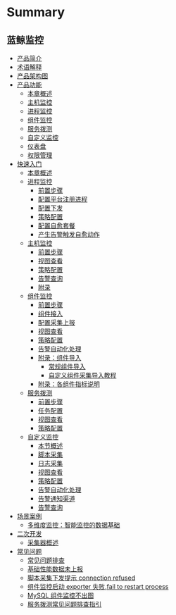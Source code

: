 # Summary

## 蓝鲸监控
* [产品简介](产品简介/README.md)
* [术语解释](术语解释/Concepts_Terminology.md)
* [产品架构图](产品结构图/Product_Architecture.md)
* [产品功能]()
    * [本章概述](产品功能/Function_Introduction.md)
    * [主机监控](产品功能/Host_monitor_desc.md)
    * [进程监控](产品功能/Process_monitor_desc.md)
    * [组件监控](产品功能/Component_monitor_desc.md)
    * [服务拨测](产品功能/Uptime_check_desc.md)
    * [自定义监控](产品功能/Custom_monitor_desc.md)
    * [仪表盘](产品功能/Visualization_desc.md)
    * [权限管理](产品功能/Authority_management_desc.md)
* [快速入门]()
    * [本章概述](快速入门/Getting_started.md)
    * [进程监控]()
        * [前置步骤](快速入门/进程监控/process_monitor_front.md)
        * [配置平台注册进程](快速入门/进程监控/process_monitor_cmdb_config.md)
        * [配置下发](快速入门/进程监控/process_monitor_distribution_config.md)
        * [策略配置](快速入门/进程监控/process_monitor_alarm_config.md)
        * [配置自愈套餐](快速入门/进程监控/process_monitor_fta_config.md)
        * [产生告警触发自愈动作](快速入门/进程监控/process_monitor_fta_result.md)
    * [主机监控]()
        * [前置步骤](快速入门/主机监控/host_monitor_front.md)
        * [视图查看](快速入门/主机监控/host_monitor_view.md)
        * [策略配置](快速入门/主机监控/host_monitor_config.md)
        * [告警查询](快速入门/主机监控/host_monitor_check_alarm.md)
        * [附录](快速入门/主机监控/host_monitor_end.md)
    * [组件监控]()
        * [前置步骤](快速入门/组件监控/component_monitor_front.md)
        * [组件接入](快速入门/组件监控/component_acsess.md)
        * [配置采集上报](快速入门/组件监控/component_collect.md)
        * [视图查看](快速入门/组件监控/component_monitor_view.md)
        * [策略配置](快速入门/组件监控/component_monitor_config.md)
        * [告警自动化处理](快速入门/组件监控/Component_Monitor_Fault_Auto-recovery.md)
        * [附录：组件导入]()
            * [常规组件导入](快速入门/组件监控/Import_Component.md)
            * [自定义组件采集导入教程](快速入门/组件监控/Write_Component.md)
        * [附录：各组件指标说明](快速入门/组件监控/Component_monitor_index.md)
    * [服务拨测]()
        * [前置步骤](快速入门/服务拨测/uptime_front.md)
        * [任务配置](快速入门/服务拨测/uptime_collect.md)
        * [视图查看](快速入门/服务拨测/uptime_view.md)
        * [策略配置](快速入门/服务拨测/uptime_config.md)
    * [自定义监控]()
        * [本节概述](快速入门/自定义监控/Custom_Monitor_Getting_Started.md)
        * [脚本采集](快速入门/自定义监控/Shell_Scripts_Collection.md)
        * [日志采集](快速入门/自定义监控/Log_Collection.md)
        * [视图查看](快速入门/自定义监控/Custom_Monitor_Visualization.md)
        * [策略配置](快速入门/自定义监控/Custom_Monitor_Trigger.md)
        * [告警自动化处理](快速入门/自定义监控/Custom_Monitor_Auto-recovery.md)
        * [告警通知渠道](快速入门/自定义监控/Alarm_Notice.md)
        * [告警查询](快速入门/自定义监控/Event_Center.md)
* [场景案例]()
    * [多维度监控：智能监控的数据基础](场景案例/Multi-dimensional_monitoring.md)
* [二次开发]()
    * [采集器概述](二次开发/plugins.md)
* [常见问题]()
    * [常见问题排查](常见问题/FAQ.md)
    * [基础性能数据未上报](常见问题/Basic_Performance_Data_Not_Reported.md)
    * [脚本采集下发提示 connection refused](常见问题/Shell_Collection_Attention_Connection_Refused.md)
    * [组件监控启动 exporter 失败,fail to restart process](常见问题/Component_Fail_to_Restart_Process.md)
    * [MySQL 组件监控不出图](常见问题/MySQL_Component_no_Pic.md)
    * [服务拨测常见问题排查指引](常见问题/allocate.md)
